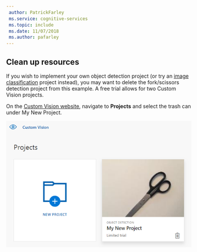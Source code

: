 ```yaml
---
 author: PatrickFarley
 ms.service: cognitive-services
 ms.topic: include
 ms.date: 11/07/2018
 ms.author: pafarley
---
```


## Clean up resources
If you wish to implement your own object detection project (or try an [image classification](../csharp-tutorial.md) project instead), you may want to delete the fork/scissors detection project from this example. A free trial allows for two Custom Vision projects.

On the [Custom Vision website](https://customvision.ai), navigate to **Projects** and select the trash can under My New Project.

![Screenshot of a panel labelled My New Project with a trash can icon](../media/csharp-tutorial/delete_od_project.png)